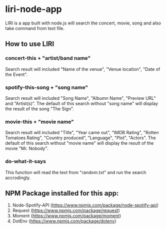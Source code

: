 # liri-node-app

LIRI is a app built with node.js will search the concert, movie, song and also take command from text file.

## How to use LIRI

### concert-this + "artist/band name"

Search result will included "Name of the venue", "Venue location", "Date of the Event".

### spotify-this-song + "song name"

Search result will included "Song Name", "Albumn Name", "Preview URL" and "Artist(s)".
The default of this search without "song name" will display the result of the song "The Sign".

### movie-this + "movie name"

Search result will included "Title", "Year came out", "IMDB Rating", "Rotten Tomatoes Rating", "Country produced", "Language", "Plot", "Actors".
The default of this search without "movie name" will display the result of the movie "Mr. Nobody".

### do-what-it-says

This function will read the text from "random.txt" and run the search accrodingly.

## NPM Package installed for this app:

1. Node-Spotify-API (https://www.npmjs.com/package/node-spotify-api)
2. Request (https://www.npmjs.com/package/request)
3. Moment (https://www.npmjs.com/package/moment)
4. DotEnv (https://www.npmjs.com/package/dotenv)